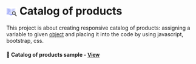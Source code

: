 # <span><img src="./images/reading.png" alt=catalog style="height: 1em; vertical-align: middle;"></span> Catalog of products 

This project is about creating responsive catalog of products: assigning a variable to given <a href="https://pastebin.com/YSxxdTTH" style="font-size:small;">object</a> and placing it into the code by using javascript, bootstrap, css.

<h4>🔹 Catalog of products sample - <a href="https://simonakom.github.io/catalog-of-products/products.html" style="font-size:small;">View</a><h4>


